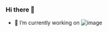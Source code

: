 ### Hi there 👋

- 🔭 I’m currently working on ![image](https://github.com/mjmanalili/mjmanalili/assets/73649211/f4c1af31-74b9-47e5-a11c-e761e957a88c) 


<!--
**mjmanalili/mjmanalili** is a ✨ _special_ ✨ repository because its `README.md` (this file) appears on your GitHub profile.

Here are some ideas to get you started:

- 🔭 I’m currently working on ...
- 🌱 I’m currently learning ...
- 👯 I’m looking to collaborate on ...
- 🤔 I’m looking for help with ...
- 💬 Ask me about ...
- 📫 How to reach me: ...
- 😄 Pronouns: ...
- ⚡ Fun fact: ...
-->
